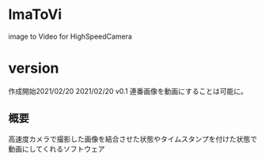 # ImaToVi
image to Video for HighSpeedCamera

# version
作成開始2021/02/20
2021/02/20 v0.1 連番画像を動画にすることは可能に。

## 概要
高速度カメラで撮影した画像を結合させた状態やタイムスタンプを付けた状態で動画にしてくれるソフトウェア

